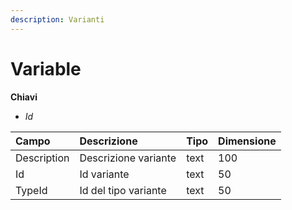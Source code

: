 ```yaml
---
description: Varianti
---
```

# Variable

**Chiavi**

- *Id*

| Campo | Descrizione | Tipo | Dimensione | 
| :--- | :--- | :--- | :--- |
| Description | Descrizione variante | text | 100 |
| Id | Id variante | text | 50 |
| TypeId | Id del tipo variante | text | 50 |


